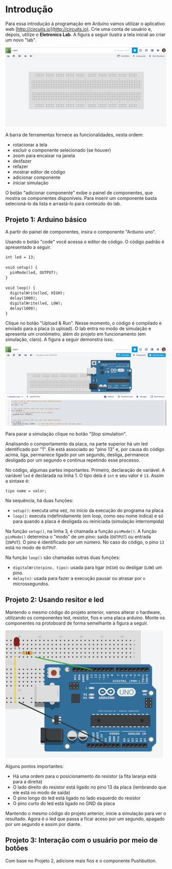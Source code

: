 # Introdução

Para essa introdução à programação em Arduino vamos utilizar o aplicativo web [http://circuits.io](http://circuits.io). Crie uma conta de usuário e, depois, utilize o **Eletronics Lab**. A figura a seguir ilustra a tela inicial ao criar um novo "lab".

![](/assets/circuitio-lab-inicio.png)

A barra de ferramentas fornece as funcionalidades, nesta ordem:

* rotacionar a tela
* excluir o componente selecionado \(se houver\)
* zoom para encaixar na janela
* desfazer
* refazer
* mostrar editor de código
* adicionar componente
* iniciar simulação

O botão "adicionar componente" exibe o painel de componentes, que mostra os componentes disponíveis. Para inserir um componente basta selecioná-lo da lista e arrastá-lo para conteúdo do lab.

## Projeto 1: Arduino básico

A partir do painel de componentes, insira o componente "Arduino uno".

Usando o botão "code" você acessa o editor de código. O código padrão é apresentado a seguir.

```
int led = 13;

void setup() {
  pinMode(led, OUTPUT);
}

void loop() {
  digitalWrite(led, HIGH);   
  delay(1000);               
  digitalWrite(led, LOW);    
  delay(1000);               
}
```

Clique no botão "Upload & Run". Nesse momento, o código é compilado e enviado para a placa \(o upload\). O lab entra no modo de simulação e apresenta um cronômetro, além do projeto em funcionamento \(em simulação, claro\). A figura a seguir demonstra isso.

![](/assets/lab1-simulation.png)

Para parar a simulação clique no botão "Stop simulation".

Analisando o comportamento da placa, na parte superior há um led identificado por "1". Ele está associado ao "pino 13" e, por causa do código acima, liga, permanece ligado por um segundo, desliga, permanece desligado por um segundo e continua repetindo esse processo.

No código, algumas partes importantes. Primeiro, declaração de variável. A variável `led` é declarada na linha 1. O tipo dela é `int` e seu valor é `13`. Assim a sintaxe é:

```
tipo nome = valor;
```

Na sequência, há duas funções:

* `setup()`: executa uma vez, no início da execução do programa na placa
* `loop()`: executa indefinidamente \(em loop, como seu nome indica\) e só para quando a placa é desligada ou reiniciada \(simulação interrompida\)

Na função `setup()`, na linha 3, é chamada a função `pinMode()`. A função `pinMode()` determina o "modo" de um pino: saída \(`OUTPUT`\) ou entrada \(`INPUT`\). O pino é identificado por um número. No caso do código, o pino `13` está no modo de `OUTPUT`.

Na função `loop()` são chamadas outras duas funções:

* `digitalWrite(pino, tipo)`: usada para ligar \(`HIGH`\) ou desligar \(`LOW`\) um pino. 
* `delay(n)`: usada para fazer a execução pausar ou atrasar por `n` microssegundos.

## Projeto 2: Usando resitor e led

Mantendo o mesmo código do projeto anterior, vamos alterar o hardware, utilizando os componentes led, resistor, fios e uma placa arduino. Monte os componentes na protoboard de forma semelhante à figura a seguir.

![](/assets/projeto-2-hardware.png)

Alguns pontos importantes:

* Há uma ordem para o posicionamento do resistor \(a fita laranja está para a direita\)
* O lado direito do resistor está ligado no pino 13 da placa \(lembrando que ele está no modo de saída\)
* O pino longo do led está ligado no lado esquerdo do resistor
* O pino curto do led está ligado no GND da placa

Mantendo o mesmo código do projeto anterior, inicie a simulação para ver o resultado. Agora é o led que passa a ficar aceso por um segundo, apagado por um segundo e assim por diante.

## Projeto 3: Interação com o usuário por meio de botões

Com base no Projeto 2, adicione mais fios e o componente Pushbutton.



